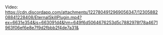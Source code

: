 Video: 
https://cdn.discordapp.com/attachments/1227804912969056347/1230588208841228408/EternalSkillPlugin.mp4?ex=6631e354&is=663091d4&hm=649f6d5064676253d5c7882978f78a4671963f06ef6e8e7f9d2fbbb2f4de7a31&
